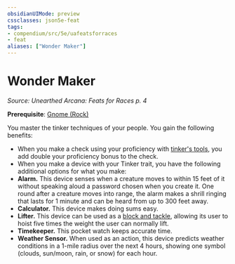 ```yaml
---
obsidianUIMode: preview
cssclasses: json5e-feat
tags:
- compendium/src/5e/uafeatsforraces
- feat
aliases: ["Wonder Maker"]
---
```

# Wonder Maker
*Source: Unearthed Arcana: Feats for Races p. 4*  

**Prerequisite**: [Gnome (Rock)](/Systems/5e/races/gnome-rock.md)

You master the tinker techniques of your people. You gain the following benefits:

- When you make a check using your proficiency with [tinker's tools](/Systems/5e/items/tinkers-tools.md), you add double your proficiency bonus to the check.  
- When you make a device with your Tinker trait, you have the following additional options for what you make:  
- **Alarm.** This device senses when a creature moves to within 15 feet of it without speaking aloud a password chosen when you create it. One round after a creature moves into range, the alarm makes a shrill ringing that lasts for 1 minute and can be heard from up to 300 feet away.  
- **Calculator.** This device makes doing sums easy.  
- **Lifter.** This device can be used as a [block and tackle](/Systems/5e/items/block-and-tackle.md), allowing its user to hoist five times the weight the user can normally lift.  
- **Timekeeper.** This pocket watch keeps accurate time.  
- **Weather Sensor.** When used as an action, this device predicts weather conditions in a 1-mile radius over the next 4 hours, showing one symbol (clouds, sun/moon, rain, or snow) for each hour.